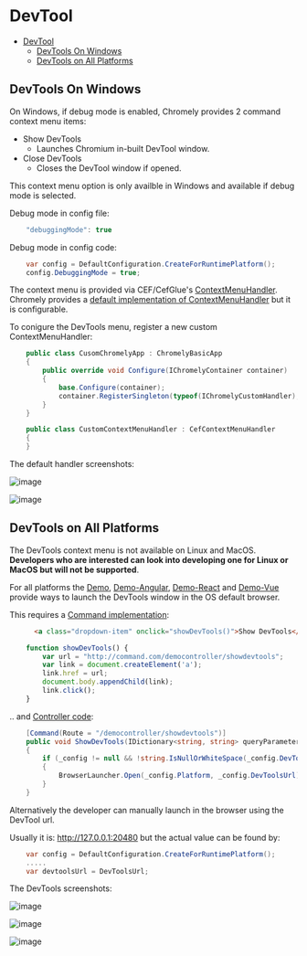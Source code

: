 # DevTool

- [DevTool](#devtool)
  - [DevTools On Windows](#devtools-on-windows)
  - [DevTools on All Platforms](#devtools-on-all-platforms)


<div id='devtoolswin'/>

## DevTools On Windows

On Windows, if debug mode is enabled, Chromely provides 2 command context menu items:
- Show DevTools
    - Launches Chromium in-built DevTool window.
- Close DevTools
    - Closes the DevTool window if opened.

This context menu option is only availble in Windows and available if debug mode is selected. 

Debug mode in config file:

````javascript
    "debuggingMode": true
````
Debug mode in config code:

````csharp
    var config = DefaultConfiguration.CreateForRuntimePlatform();
    config.DebuggingMode = true;
````

The context menu is provided via CEF/CefGlue's [ContextMenuHandler](https://github.com/chromelyapps/Chromely/blob/master/src/Chromely.CefGlue/CefGlue/Classes.Handlers/CefContextMenuHandler.cs). Chromely provides a [default implementation of ContextMenuHandler](https://github.com/chromelyapps/Chromely/blob/master/src/Chromely.CefGlue/Browser/Handlers/CefGlueContextMenuHandler.cs) but it is configurable.

To conigure the DevTools menu, register a new custom ContextMenuHandler:

````csharp
    public class CusomChromelyApp : ChromelyBasicApp
    {
        public override void Configure(IChromelyContainer container)
        {
            base.Configure(container);
            container.RegisterSingleton(typeof(IChromelyCustomHandler), Guid.NewGuid().ToString(), typeof(CustomContextMenuHandler));
        }
    }

    public class CustomContextMenuHandler : CefContextMenuHandler
    {
    }
````

The default handler screenshots:

![image](https://github.com/chromelyapps/Chromely/blob/master/Screenshots/devtool/devtool_win.png)

![image](https://github.com/chromelyapps/Chromely/blob/master/Screenshots/devtool/devtool_win2.png)


<div id='devtoolsall'/>

## DevTools on All Platforms

The DevTools context menu is not available on Linux and MacOS. **Developers who are interested can look into developing one for Linux or MacOS but will not be supported**. 

For all platforms the [Demo](https://github.com/chromelyapps/demo-projects/blob/5d075a31d335ca7b64750555e4765eb1b854b203/regular-chromely/CrossPlatDemo/app/chromely.html#L83), [Demo-Angular](https://github.com/chromelyapps/demo-projects/blob/5d075a31d335ca7b64750555e4765eb1b854b203/angular-react-vue/ChromelyAngular/angularapp/src/components/app.component.html#L33), [Demo-React](https://github.com/chromelyapps/demo-projects/blob/5d075a31d335ca7b64750555e4765eb1b854b203/angular-react-vue/ChromelyReact/reactapp/src/App.jsx#L56) and [Demo-Vue](https://github.com/chromelyapps/demo-projects/blob/5d075a31d335ca7b64750555e4765eb1b854b203/angular-react-vue/ChromelyVue/vueapp/src/App.vue#L35) provide ways to launch the DevTools window in the OS default browser.

This requires a [Command implementation](https://github.com/chromelyapps/Chromely/blob/master/Documents/commands.md):

````html
      <a class="dropdown-item" onclick="showDevTools()">Show DevTools</a>
````

````javascript
    function showDevTools() {
        var url = "http://command.com/democontroller/showdevtools";
        var link = document.createElement('a');
        link.href = url;
        document.body.appendChild(link);
        link.click(); 
    }
````
.. and [Controller code](https://github.com/chromelyapps/demo-projects/blob/5d075a31d335ca7b64750555e4765eb1b854b203/regular-chromely/CrossPlatDemo/Controllers/DemoController.cs#L57):

````csharp
    [Command(Route = "/democontroller/showdevtools")]
    public void ShowDevTools(IDictionary<string, string> queryParameters)
    {
        if (_config != null && !string.IsNullOrWhiteSpace(_config.DevToolsUrl))
        {
            BrowserLauncher.Open(_config.Platform, _config.DevToolsUrl);
        }
    }
````

Alternatively the developer can manually launch in the browser using the DevTool url.

Usually it is: http://127.0.0.1:20480 but the actual value can be found by:

````csharp
    var config = DefaultConfiguration.CreateForRuntimePlatform();
    .....
    var devtoolsUrl = DevToolsUrl;
````

The DevTools screenshots:

![image](https://github.com/chromelyapps/Chromely/blob/master/Screenshots/devtool/devtool_all1.png)

![image](https://github.com/chromelyapps/Chromely/blob/master/Screenshots/devtool/devtool_all2.png)

![image](https://github.com/chromelyapps/Chromely/blob/master/Screenshots/devtool/devtool_all3.png)